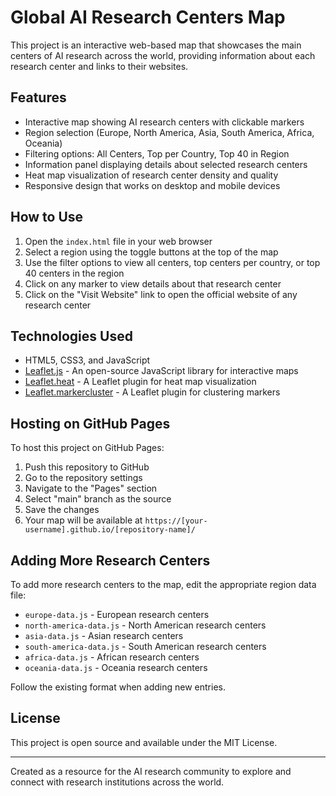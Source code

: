 # Global AI Research Centers Map

This project is an interactive web-based map that showcases the main centers of AI research across the world, providing information about each research center and links to their websites.

## Features

- Interactive map showing AI research centers with clickable markers
- Region selection (Europe, North America, Asia, South America, Africa, Oceania)
- Filtering options: All Centers, Top per Country, Top 40 in Region
- Information panel displaying details about selected research centers
- Heat map visualization of research center density and quality
- Responsive design that works on desktop and mobile devices

## How to Use

1. Open the `index.html` file in your web browser
2. Select a region using the toggle buttons at the top of the map
3. Use the filter options to view all centers, top centers per country, or top 40 centers in the region
4. Click on any marker to view details about that research center
5. Click on the "Visit Website" link to open the official website of any research center

## Technologies Used

- HTML5, CSS3, and JavaScript
- [Leaflet.js](https://leafletjs.com/) - An open-source JavaScript library for interactive maps
- [Leaflet.heat](https://github.com/Leaflet/Leaflet.heat) - A Leaflet plugin for heat map visualization
- [Leaflet.markercluster](https://github.com/Leaflet/Leaflet.markercluster) - A Leaflet plugin for clustering markers

## Hosting on GitHub Pages

To host this project on GitHub Pages:

1. Push this repository to GitHub
2. Go to the repository settings
3. Navigate to the "Pages" section
4. Select "main" branch as the source
5. Save the changes
6. Your map will be available at `https://[your-username].github.io/[repository-name]/`

## Adding More Research Centers

To add more research centers to the map, edit the appropriate region data file:
- `europe-data.js` - European research centers
- `north-america-data.js` - North American research centers
- `asia-data.js` - Asian research centers
- `south-america-data.js` - South American research centers
- `africa-data.js` - African research centers
- `oceania-data.js` - Oceania research centers

Follow the existing format when adding new entries.

## License

This project is open source and available under the MIT License.

---

Created as a resource for the AI research community to explore and connect with research institutions across the world. 